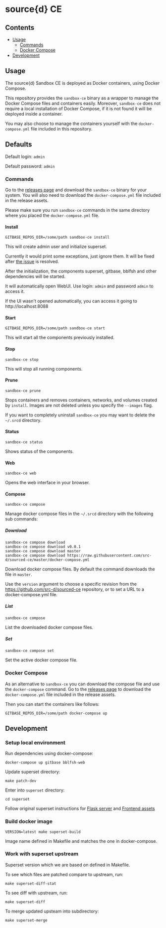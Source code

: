 # source{d} CE

## Contents

- [Usage](#usage)
  - [Commands](#commands)
  - [Docker Compose](#docker-compose)
- [Development](#development)

## Usage

The source{d} Sandbox CE is deployed as Docker containers, using Docker Compose.

This repository provides the `sandbox-ce` binary as a wrapper to manage the Docker Compose files and containers easily. Moreover, `sandbox-ce` does not require a local installation of Docker Compose, if it is not found it will be deployed inside a container.

You may also choose to manage the containers yourself with the `docker-compose.yml` file included in this repository.

## Defaults

Default login: `admin`

Default password: `admin`

### Commands

Go to the [releases page](https://github.com/src-d/sourced-ce/releases) and download the `sandbox-ce` binary for your system. You will also need to download the `docker-compose.yml` file included in the release assets.

Please make sure you run `sandbox-ce` commands in the same directory where you placed the `docker-compose.yml` file.

#### Install

```
GITBASE_REPOS_DIR=/some/path sandbox-ce install
```

This will create admin user and initialize superset.

Currently it would print some exceptions, just ignore them. It will be fixed after [the issue](https://github.com/src-d/gitbase/issues/808) is resolved.

After the initialization, the components superset, gitbase, bblfsh and other dependencies will be started.

It will automatically open WebUI. Use login: `admin` and password `admin` to access it.

If the UI wasn't opened automatically, you can access it going to http://localhost:8088


#### Start

```
GITBASE_REPOS_DIR=/some/path sandbox-ce start
```

This will start all the components previously installed.

#### Stop

```
sandbox-ce stop
```

This will stop all running components.

#### Prune

```
sandbox-ce prune
```

Stops containers and removes containers, networks, and volumes created by `install`.
Images are not deleted unless you specify the `--images` flag.

If you want to completely uninstall `sandbox-ce` you may want to delete the `~/.srcd` directory.

#### Status

```
sandbox-ce status
```

Shows status of the components.

#### Web

```
sandbox-ce web
```

Opens the web interface in your browser.

#### Compose

```
sandbox-ce compose
```

Manage docker compose files in the `~/.srcd` directory with the following sub commands:

##### Download

```
sandbox-ce compose download
sandbox-ce compose download v0.0.1
sandbox-ce compose download master
sandbox-ce compose download https://raw.githubusercontent.com/src-d/sourced-ce/master/docker-compose.yml
```

Download docker compose files. By default the command downloads the file in `master`.

Use the `version` argument to choose a specific revision from the https://github.com/src-d/sourced-ce repository, or to set a URL to a docker-compose.yml file.

##### List

```
sandbox-ce compose
```

List the downloaded docker compose files.

##### Set

```
sandbox-ce compose set
```

Set the active docker compose file.

### Docker Compose

As an alternative to `sandbox-ce` you can download the compose file and use the `docker-compose` command. Go to the [releases page](https://github.com/src-d/sourced-ce/releases) to download the `docker-compose.yml` file included in the release assets.

Then you can start the containers like follows:

```shell
GITBASE_REPOS_DIR=/some/path docker-compose up
```

## Development

### Setup local environment

Run dependencies using docker-compose:
```
docker-compose up gitbase bblfsh-web
```

Update superset directory:

```
make patch-dev
```

Enter into `superset` directory:
```
cd superset
```

Follow original superset instructions for [Flask server](https://github.com/apache/incubator-superset/blob/release--0.32/CONTRIBUTING.md#flask-server) and [Frontend assets](https://github.com/apache/incubator-superset/blob/release--0.32/CONTRIBUTING.md#frontend-assets)


### Build docker image

```
VERSION=latest make superset-build
```

Image name defined in Makefile and matches the one in docker-compose.

### Work with superset upstream

Superset version which we are based on defined in Makefile.

To see which files are patched compare to upstream, run:

```
make superset-diff-stat
```

To see diff with upstream, run:

```
make superset-diff
```


To merge updated upsteam into subdirectory:

```
make superset-merge
```
